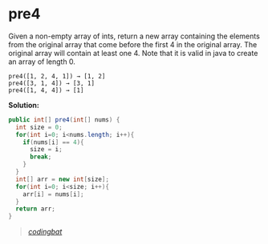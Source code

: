 # pre4

Given a non-empty array of ints, return a new array containing the elements from the original array that come before the first 4 in the original array. The original array will contain at least one 4. Note that it is valid in java to create an array of length 0.

```
pre4([1, 2, 4, 1]) → [1, 2]
pre4([3, 1, 4]) → [3, 1]
pre4([1, 4, 4]) → [1]
```

**Solution:**

```java
public int[] pre4(int[] nums) {
  int size = 0;
  for(int i=0; i<nums.length; i++){
    if(nums[i] == 4){
      size = i;
      break;
    }
  }
  int[] arr = new int[size];
  for(int i=0; i<size; i++){
    arr[i] = nums[i];
  }
  return arr;
}
```

> _[codingbat](https://codingbat.com/prob/p100246)_